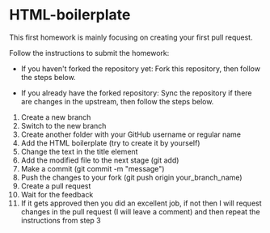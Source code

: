 # HTML-boilerplate

This first homework is mainly focusing on creating your first pull request.

Follow the instructions to submit the homework:

- If you haven't forked the repository yet:
  Fork this repository, then follow the steps below.
   
- If you already have the forked repository:
Sync the repository if there are changes in the upstream, then follow the steps below.

  
1. Create a new branch
2. Switch to the new branch
3. Create another folder with your GitHub username or regular name
4. Add the HTML boilerplate (try to create it by yourself)
5. Change the text in the title element
6. Add the modified file to the next stage (git add)
7. Make a commit (git commit -m "message")
8. Push the changes to your fork (git push origin your_branch_name)
9. Create a pull request
10. Wait for the feedback
11. If it gets approved then you did an excellent job, if not then I will request changes in the pull request (I will leave a comment) and then repeat the instructions from step 3

